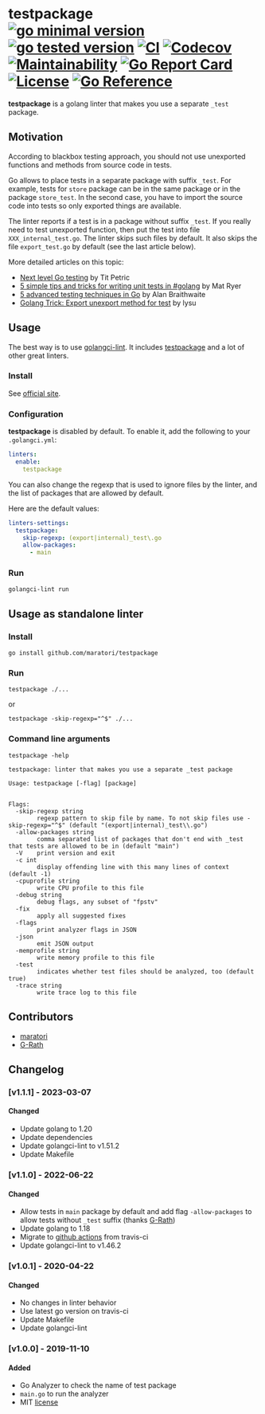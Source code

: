 # testpackage <br> [![go minimal version][go-img]][go-url] [![go tested version][go-latest-img]][go-latest-url] [![CI][ci-img]][ci-url] [![Codecov][codecov-img]][codecov-url] [![Maintainability][codeclimate-img]][codeclimate-url] [![Go Report Card][goreportcard-img]][goreportcard-url] [![License][license-img]][license-url] [![Go Reference][godoc-img]][godoc-url]

**testpackage** is a golang linter that makes you use a separate `_test` package.

## Motivation

According to blackbox testing approach, you should not use unexported functions and methods from source code in tests.

Go allows to place tests in a separate package with suffix `_test`.
For example, tests for `store` package can be in the same package or in the package `store_test`.
In the second case, you have to import the source code into tests so only exported things are available.

The linter reports if a test is in a package without suffix `_test`.
If you really need to test unexported function, then put the test into file `XXX_internal_test.go`.
The linter skips such files by default.
It also skips the file `export_test.go` by default (see the last article below).

More detailed articles on this topic:
 * [Next level Go testing](https://scene-si.org/2019/04/15/next-level-go-testing#public-vs-private-tests-apis) by Tit Petric
 * [5 simple tips and tricks for writing unit tests in #golang](https://medium.com/@matryer/5-simple-tips-and-tricks-for-writing-unit-tests-in-golang-619653f90742) by Mat Ryer
 * [5 advanced testing techniques in Go](https://segment.com/blog/5-advanced-testing-techniques-in-go/#use-a-separate-test-package) by Alan Braithwaite
 * [Golang Trick: Export unexport method for test](https://medium.com/@robiplus/golang-trick-export-for-test-aa16cbd7b8cd) by lysu

## Usage

The best way is to use [golangci-lint](https://golangci-lint.run/). It includes [testpackage](https://golangci-lint.run/usage/linters/#list-item-testpackage) and a lot of other great linters.

### Install
See [official site](https://golangci-lint.run/usage/install/).

### Configuration
**testpackage** is disabled by default. To enable it, add the following to your `.golangci.yml`:
```yaml
linters:
  enable:
    testpackage
```

You can also change the regexp that is used to ignore files by the linter,
and the list of packages that are allowed by default.

Here are the default values:
```yaml
linters-settings:
  testpackage:
    skip-regexp: (export|internal)_test\.go
    allow-packages:
      - main
```

### Run
```shell script
golangci-lint run
```

## Usage as standalone linter

### Install
```shell script
go install github.com/maratori/testpackage
```

### Run
```shell script
testpackage ./...
```
or
```shell script
testpackage -skip-regexp="^$" ./...
```

### Command line arguments
```shell script
testpackage -help
```
```
testpackage: linter that makes you use a separate _test package

Usage: testpackage [-flag] [package]


Flags:
  -skip-regexp string
        regexp pattern to skip file by name. To not skip files use -skip-regexp="^$" (default "(export|internal)_test\\.go")
  -allow-packages string
        comma separated list of packages that don't end with _test that tests are allowed to be in (default "main")
  -V    print version and exit
  -c int
        display offending line with this many lines of context (default -1)
  -cpuprofile string
        write CPU profile to this file
  -debug string
        debug flags, any subset of "fpstv"
  -fix
        apply all suggested fixes
  -flags
        print analyzer flags in JSON
  -json
        emit JSON output
  -memprofile string
        write memory profile to this file
  -test
        indicates whether test files should be analyzed, too (default true)
  -trace string
        write trace log to this file
```

## Contributors
* [maratori](https://github.com/maratori)
* [G-Rath](https://github.com/G-Rath)

## Changelog

### [v1.1.1] - 2023-03-07

#### Changed
* Update golang to 1.20
* Update dependencies
* Update golangci-lint to v1.51.2
* Update Makefile

### [v1.1.0] - 2022-06-22

#### Changed
* Allow tests in `main` package by default and add flag `-allow-packages` to allow tests without `_test` suffix (thanks [G-Rath](https://github.com/G-Rath))
* Update golang to 1.18
* Migrate to [github actions](https://github.com/maratori/testpackage/actions/workflows/ci.yaml) from travis-ci
* Update golangci-lint to v1.46.2

### [v1.0.1] - 2020-04-22

#### Changed
* No changes in linter behavior
* Use latest go version on travis-ci
* Update Makefile
* Update golangci-lint

### [v1.0.0] - 2019-11-10

#### Added
* Go Analyzer to check the name of test package
* `main.go` to run the analyzer
* MIT [license](LICENSE)


[go-img]: https://img.shields.io/github/go-mod/go-version/maratori/testpackage
[go-url]: /go.mod
[go-latest-img]: https://img.shields.io/github/go-mod/go-version/maratori/testpackage?filename=.github%2Flatest-deps%2Fgo.mod&label=tested
[go-latest-url]: /.github/latest-deps/go.mod
[ci-img]: https://github.com/maratori/testpackage/actions/workflows/ci.yaml/badge.svg
[ci-url]: https://github.com/maratori/testpackage/actions/workflows/ci.yaml
[codecov-img]: https://codecov.io/gh/maratori/testpackage/branch/main/graph/badge.svg?token=Pa334H8xEh
[codecov-url]: https://codecov.io/gh/maratori/testpackage
[codeclimate-img]: https://api.codeclimate.com/v1/badges/bf753d7560c8e4aa5cf0/maintainability
[codeclimate-url]: https://codeclimate.com/github/maratori/testpackage/maintainability
[goreportcard-img]: https://goreportcard.com/badge/github.com/maratori/testpackage
[goreportcard-url]: https://goreportcard.com/report/github.com/maratori/testpackage
[license-img]: https://img.shields.io/github/license/maratori/testpackage.svg
[license-url]: /LICENSE
[godoc-img]: https://pkg.go.dev/badge/github.com/maratori/testpackage.svg
[godoc-url]: https://pkg.go.dev/github.com/maratori/testpackage
